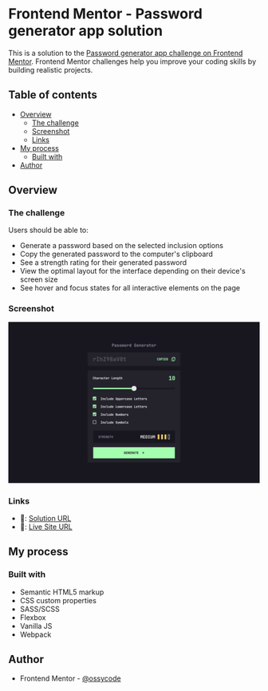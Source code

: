 # Frontend Mentor - Password generator app solution

This is a solution to the [Password generator app challenge on Frontend Mentor](https://www.frontendmentor.io/challenges/password-generator-app-Mr8CLycqjh). Frontend Mentor challenges help you improve your coding skills by building realistic projects.

## Table of contents

- [Overview](#overview)
  - [The challenge](#the-challenge)
  - [Screenshot](#screenshot)
  - [Links](#links)
- [My process](#my-process)
  - [Built with](#built-with)
- [Author](#author)

## Overview

### The challenge

Users should be able to:

- Generate a password based on the selected inclusion options
- Copy the generated password to the computer's clipboard
- See a strength rating for their generated password
- View the optimal layout for the interface depending on their device's screen size
- See hover and focus states for all interactive elements on the page

### Screenshot

![](./preview.png)

### Links

- 🔗: [Solution URL](https://github.com/ossycode/password-generator)
- 🔗: [Live Site URL](https://ossy-password-generator.netlify.app/)

## My process

### Built with

- Semantic HTML5 markup
- CSS custom properties
- SASS/SCSS
- Flexbox
- Vanilla JS
- Webpack

## Author

- Frontend Mentor - [@ossycode](https://www.frontendmentor.io/profile/ossycode)
